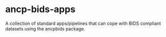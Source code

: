 # ancp-bids-apps
A collection of standard apps/pipelines that can cope with BIDS compliant datasets using the ancpbids package.
